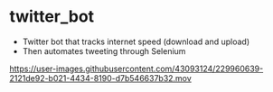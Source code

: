 # twitter_bot
* Twitter bot that tracks internet speed (download and upload)
* Then automates tweeting through Selenium 


https://user-images.githubusercontent.com/43093124/229960639-2121de92-b021-4434-8190-d7b546637b32.mov

